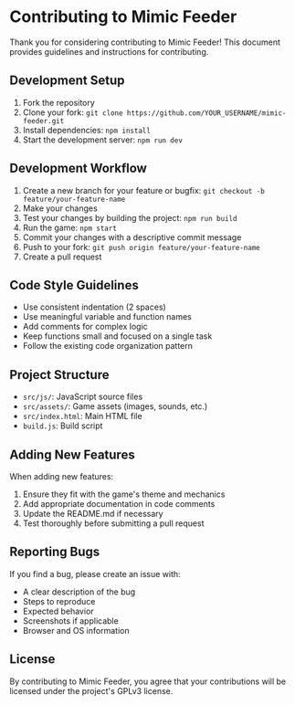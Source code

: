# Contributing to Mimic Feeder

Thank you for considering contributing to Mimic Feeder! This document provides guidelines and instructions for contributing.

## Development Setup

1. Fork the repository
2. Clone your fork: `git clone https://github.com/YOUR_USERNAME/mimic-feeder.git`
3. Install dependencies: `npm install`
4. Start the development server: `npm run dev`

## Development Workflow

1. Create a new branch for your feature or bugfix: `git checkout -b feature/your-feature-name`
2. Make your changes
3. Test your changes by building the project: `npm run build`
4. Run the game: `npm start`
5. Commit your changes with a descriptive commit message
6. Push to your fork: `git push origin feature/your-feature-name`
7. Create a pull request

## Code Style Guidelines

- Use consistent indentation (2 spaces)
- Use meaningful variable and function names
- Add comments for complex logic
- Keep functions small and focused on a single task
- Follow the existing code organization pattern

## Project Structure

- `src/js/`: JavaScript source files
- `src/assets/`: Game assets (images, sounds, etc.)
- `src/index.html`: Main HTML file
- `build.js`: Build script

## Adding New Features

When adding new features:

1. Ensure they fit with the game's theme and mechanics
2. Add appropriate documentation in code comments
3. Update the README.md if necessary
4. Test thoroughly before submitting a pull request

## Reporting Bugs

If you find a bug, please create an issue with:

- A clear description of the bug
- Steps to reproduce
- Expected behavior
- Screenshots if applicable
- Browser and OS information

## License

By contributing to Mimic Feeder, you agree that your contributions will be licensed under the project's GPLv3 license.
